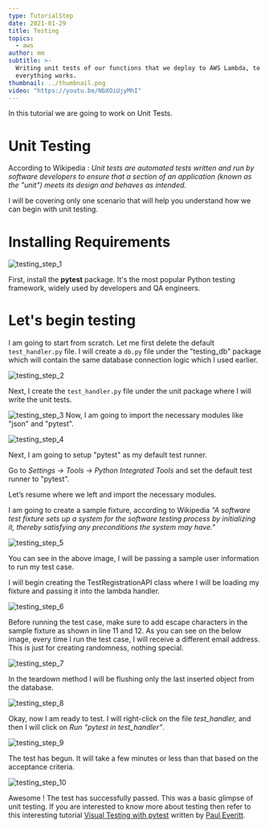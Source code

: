 ```yaml
---
type: TutorialStep
date: 2021-01-29
title: Testing
topics:
  - aws
author: mm
subtitle: >-
  Writing unit tests of our functions that we deploy to AWS Lambda, to ensure
  everything works.
thumbnail: ../thumbnail.png
video: "https://youtu.be/NbXOiUjyMhI"
---
```


In this tutorial we are going to work on Unit Tests.

# Unit Testing

According to Wikipedia : _Unit tests are automated tests written and run by software developers to ensure that a section of an application (known as the "unit") meets its design and behaves as intended._

I will be covering only one scenario that will help you understand how we can begin with unit testing.

# Installing Requirements

![testing_step_1](steps/step1.png)

First, install the **pytest** package. It's the most popular Python testing framework, widely used by developers and QA engineers.

# Let's begin testing

I am going to start from scratch. Let me first delete the default `test_handler.py` file. I will create a `db.py` file under the "testing_db" package which will contain the same database connection logic which I used earlier.

![testing_step_2](steps/step2.png)

Next, I create the `test_handler.py` file under the unit package where I will write the unit tests.

![testing_step_3](steps/step3.png)
Now, I am going to import the necessary modules like "json" and "pytest".

![testing_step_4](steps/step4.png)

Next, I am going to setup "pytest" as my default test runner.

Go to _Settings -> Tools -> Python Integrated Tools_ and set the default test runner to "pytest".

Let’s resume where we left and import the necessary modules.

I am going to create a sample fixture, according to Wikipedia _"A software test fixture sets up a system for the software testing process by initializing it, thereby satisfying any preconditions the system may have."_

![testing_step_5](steps/step5.png)

You can see in the above image, I will be passing a sample user information to run my test case.

I will begin creating the TestRegistrationAPI class where I will be loading my fixture and passing it into the lambda handler.

![testing_step_6](steps/step6.png)

Before running the test case, make sure to add escape characters in the sample fixture as shown in line 11 and 12. As you can see on the below image,
every time I run the test case, I will receive a different email address. This is just for creating randomness, nothing special.

![testing_step_7](steps/step7.png)

In the teardown method I will be flushing only the last inserted object from the database.

![testing_step_8](steps/step8.png)

Okay, now I am ready to test. I will right-click on the file _test_handler,_ and then I will click on _Run “pytest in test_handler”_.

![testing_step_9](steps/step9.png)

The test has begun. It will take a few minutes or less than that based on the acceptance criteria.

![testing_step_10](steps/step10.png)

Awesome ! The test has successfully passed. This was a basic glimpse of unit testing. If you are interested to know more about testing then refer to this interesting tutorial [Visual Testing with pytest](../../../../pytest/tutorials/visual_pytest/) written by [Paul Everitt](/authors/pwe/).
